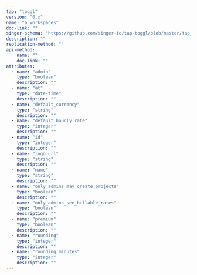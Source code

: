 ```yaml
---
tap: "toggl"
version: "0.x"
name: "a_workspaces"
doc-link: ""
singer-schema: "https://github.com/singer-io/tap-toggl/blob/master/tap_toggl/schemas/a_workspaces.json"
description: ""
replication-method: ""
api-method:
    name: ""
    doc-link: ""
attributes:
  - name: "admin"
    type: "boolean"
    description: ""
  - name: "at"
    type: "date-time"
    description: ""
  - name: "default_currency"
    type: "string"
    description: ""
  - name: "default_hourly_rate"
    type: "integer"
    description: ""
  - name: "id"
    type: "integer"
    description: ""
  - name: "logo_url"
    type: "string"
    description: ""
  - name: "name"
    type: "string"
    description: ""
  - name: "only_admins_may_create_projects"
    type: "boolean"
    description: ""
  - name: "only_admins_see_billable_rates"
    type: "boolean"
    description: ""
  - name: "premium"
    type: "boolean"
    description: ""
  - name: "rounding"
    type: "integer"
    description: ""
  - name: "rounding_minutes"
    type: "integer"
    description: ""
---
```

